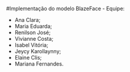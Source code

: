 #Implementação do modelo BlazeFace - Equipe:
- Ana Clara; 
- Maria Eduarda; 
- Renilson José;
- Vivianne Costa; 
- Isabel Vitória;
- Jeycy Karollaynny;
- Elaine Clis; 
- Mariana Fernandes. 